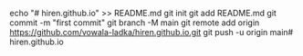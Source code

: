 echo "# hiren.github.io" >> README.md
git init
git add README.md
git commit -m "first commit"
git branch -M main
git remote add origin https://github.com/vowala-ladka/hiren.github.io.git
git push -u origin main# hiren.github.io
